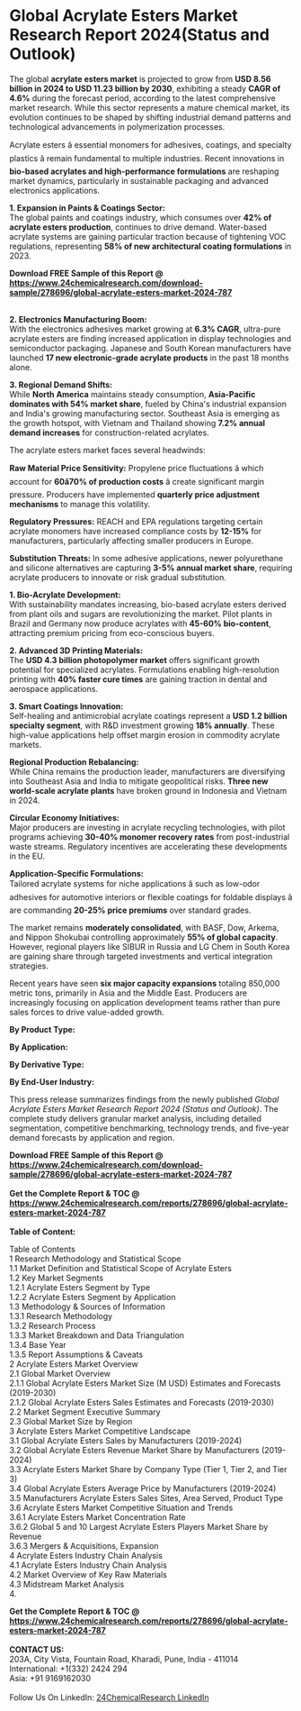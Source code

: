 <h1>Global Acrylate Esters Market Research Report 2024(Status and Outlook)</h1><p>The global <strong>acrylate esters market</strong> is projected to grow from <strong>USD 8.56 billion in 2024 to USD 11.23 billion by 2030</strong>, exhibiting a steady <strong>CAGR of 4.6%</strong> during the forecast period, according to the latest comprehensive market research. While this sector represents a mature chemical market, its evolution continues to be shaped by shifting industrial demand patterns and technological advancements in polymerization processes.</p><p>Acrylate esters â essential monomers for adhesives, coatings, and specialty plastics â remain fundamental to multiple industries. Recent innovations in <strong>bio-based acrylates and high-performance formulations</strong> are reshaping market dynamics, particularly in sustainable packaging and advanced electronics applications.</p><p><strong>1. Expansion in Paints &amp; Coatings Sector:</strong><br>
The global paints and coatings industry, which consumes over <strong>42% of acrylate esters production</strong>, continues to drive demand. Water-based acrylate systems are gaining particular traction because of tightening VOC regulations, representing <strong>58% of new architectural coating formulations</strong> in 2023.</p><div><b>Download FREE Sample of this Report @ 
            <a href="https://www.24chemicalresearch.com/download-sample/278696/global-acrylate-esters-market-2024-787">
            https://www.24chemicalresearch.com/download-sample/278696/global-acrylate-esters-market-2024-787</a></b></div><br><p><strong>2. Electronics Manufacturing Boom:</strong><br>
With the electronics adhesives market growing at <strong>6.3% CAGR</strong>, ultra-pure acrylate esters are finding increased application in display technologies and semiconductor packaging. Japanese and South Korean manufacturers have launched <strong>17 new electronic-grade acrylate products</strong> in the past 18 months alone.</p><p><strong>3. Regional Demand Shifts:</strong><br>
While <strong>North America</strong> maintains steady consumption, <strong>Asia-Pacific dominates with 54% market share</strong>, fueled by China's industrial expansion and India's growing manufacturing sector. Southeast Asia is emerging as the growth hotspot, with Vietnam and Thailand showing <strong>7.2% annual demand increases</strong> for construction-related acrylates.</p><p>The acrylate esters market faces several headwinds:</p><p><strong>Raw Material Price Sensitivity:</strong> Propylene price fluctuations â which account for <strong>60â70% of production costs</strong> â create significant margin pressure. Producers have implemented <strong>quarterly price adjustment mechanisms</strong> to manage this volatility.</p><p><strong>Regulatory Pressures:</strong> REACH and EPA regulations targeting certain acrylate monomers have increased compliance costs by <strong>12-15%</strong> for manufacturers, particularly affecting smaller producers in Europe.</p><p><strong>Substitution Threats:</strong> In some adhesive applications, newer polyurethane and silicone alternatives are capturing <strong>3-5% annual market share</strong>, requiring acrylate producers to innovate or risk gradual substitution.</p><p><strong>1. Bio-Acrylate Development:</strong><br>
With sustainability mandates increasing, bio-based acrylate esters derived from plant oils and sugars are revolutionizing the market. Pilot plants in Brazil and Germany now produce acrylates with <strong>45-60% bio-content</strong>, attracting premium pricing from eco-conscious buyers.</p><p><strong>2. Advanced 3D Printing Materials:</strong><br>
The <strong>USD 4.3 billion photopolymer market</strong> offers significant growth potential for specialized acrylates. Formulations enabling high-resolution printing with <strong>40% faster cure times</strong> are gaining traction in dental and aerospace applications.</p><p><strong>3. Smart Coatings Innovation:</strong><br>
Self-healing and antimicrobial acrylate coatings represent a <strong>USD 1.2 billion specialty segment</strong>, with R&amp;D investment growing <strong>18% annually</strong>. These high-value applications help offset margin erosion in commodity acrylate markets.</p><p><strong>Regional Production Rebalancing:</strong><br>
	While China remains the production leader, manufacturers are diversifying into Southeast Asia and India to mitigate geopolitical risks. <strong>Three new world-scale acrylate plants</strong> have broken ground in Indonesia and Vietnam in 2024.</p><p><strong>Circular Economy Initiatives:</strong><br>
	Major producers are investing in acrylate recycling technologies, with pilot programs achieving <strong>30-40% monomer recovery rates</strong> from post-industrial waste streams. Regulatory incentives are accelerating these developments in the EU.</p><p><strong>Application-Specific Formulations:</strong><br>
	Tailored acrylate systems for niche applications â such as low-odor adhesives for automotive interiors or flexible coatings for foldable displays â are commanding <strong>20-25% price premiums</strong> over standard grades.</p><p>The market remains <strong>moderately consolidated</strong>, with BASF, Dow, Arkema, and Nippon Shokubai controlling approximately <strong>55% of global capacity</strong>. However, regional players like SIBUR in Russia and LG Chem in South Korea are gaining share through targeted investments and vertical integration strategies.</p><p>Recent years have seen <strong>six major capacity expansions</strong> totaling 850,000 metric tons, primarily in Asia and the Middle East. Producers are increasingly focusing on application development teams rather than pure sales forces to drive value-added growth.</p><p><strong>By Product Type:</strong></p><p><strong>By Application:</strong></p><p><strong>By Derivative Type:</strong></p><p><strong>By End-User Industry:</strong></p><p>This press release summarizes findings from the newly published <em>Global Acrylate Esters Market Research Report 2024 (Status and Outlook)</em>. The complete study delivers granular market analysis, including detailed segmentation, competitive benchmarking, technology trends, and five-year demand forecasts by application and region.</p><div><b>Download FREE Sample of this Report @ 
            <a href="https://www.24chemicalresearch.com/download-sample/278696/global-acrylate-esters-market-2024-787">
            https://www.24chemicalresearch.com/download-sample/278696/global-acrylate-esters-market-2024-787</a></b></div><br><div><b>Get the Complete Report & TOC @ 
            <a href="https://www.24chemicalresearch.com/reports/278696/global-acrylate-esters-market-2024-787">
            https://www.24chemicalresearch.com/reports/278696/global-acrylate-esters-market-2024-787</a></b></div><br>
            <b>Table of Content:</b><p>Table of Contents<br />
1 Research Methodology and Statistical Scope<br />
1.1 Market Definition and Statistical Scope of Acrylate Esters<br />
1.2 Key Market Segments<br />
1.2.1 Acrylate Esters Segment by Type<br />
1.2.2 Acrylate Esters Segment by Application<br />
1.3 Methodology & Sources of Information<br />
1.3.1 Research Methodology<br />
1.3.2 Research Process<br />
1.3.3 Market Breakdown and Data Triangulation<br />
1.3.4 Base Year<br />
1.3.5 Report Assumptions & Caveats<br />
2 Acrylate Esters Market Overview<br />
2.1 Global Market Overview<br />
2.1.1 Global Acrylate Esters Market Size (M USD) Estimates and Forecasts (2019-2030)<br />
2.1.2 Global Acrylate Esters Sales Estimates and Forecasts (2019-2030)<br />
2.2 Market Segment Executive Summary<br />
2.3 Global Market Size by Region<br />
3 Acrylate Esters Market Competitive Landscape<br />
3.1 Global Acrylate Esters Sales by Manufacturers (2019-2024)<br />
3.2 Global Acrylate Esters Revenue Market Share by Manufacturers (2019-2024)<br />
3.3 Acrylate Esters Market Share by Company Type (Tier 1, Tier 2, and Tier 3)<br />
3.4 Global Acrylate Esters Average Price by Manufacturers (2019-2024)<br />
3.5 Manufacturers Acrylate Esters Sales Sites, Area Served, Product Type<br />
3.6 Acrylate Esters Market Competitive Situation and Trends<br />
3.6.1 Acrylate Esters Market Concentration Rate<br />
3.6.2 Global 5 and 10 Largest Acrylate Esters Players Market Share by Revenue<br />
3.6.3 Mergers & Acquisitions, Expansion<br />
4 Acrylate Esters Industry Chain Analysis<br />
4.1 Acrylate Esters Industry Chain Analysis<br />
4.2 Market Overview of Key Raw Materials<br />
4.3 Midstream Market Analysis<br />
4.</p><div><b>Get the Complete Report & TOC @ 
            <a href="https://www.24chemicalresearch.com/reports/278696/global-acrylate-esters-market-2024-787">
            https://www.24chemicalresearch.com/reports/278696/global-acrylate-esters-market-2024-787</a></b></div><br><b>CONTACT US:</b><br>
            203A, City Vista, Fountain Road, Kharadi, Pune, India - 411014<br>
            International: +1(332) 2424 294<br>
            Asia: +91 9169162030 <br><br>
            Follow Us On LinkedIn: <a href="https://www.linkedin.com/company/24chemicalresearch/">24ChemicalResearch LinkedIn</a>